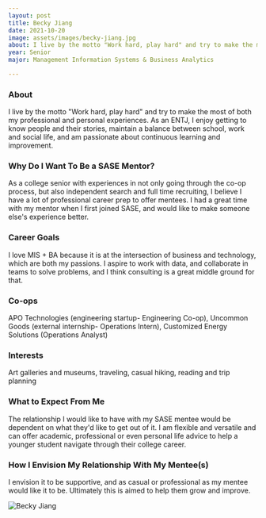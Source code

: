 ```yaml
---
layout: post
title: Becky Jiang 
date: 2021-10-20
image: assets/images/becky-jiang.jpg
about: I live by the motto "Work hard, play hard" and try to make the most of both my professional and personal experiences. As an ENTJ, I enjoy getting to know people and their stories, maintain a balance between school, work and social life, and am passionate about continuous learning and improvement.
year: Senior
major: Management Information Systems & Business Analytics

---
```


### About

I live by the motto "Work hard, play hard" and try to make the most of both my professional and personal experiences. As an ENTJ, I enjoy getting to know people and their stories, maintain a balance between school, work and social life, and am passionate about continuous learning and improvement.

### Why Do I Want To Be a SASE Mentor?

As a college senior with experiences in not only going through the co-op process, but also independent search and full time recruiting, I believe I have a lot of professional career prep to offer mentees. I had a great time with my mentor when I first joined SASE, and would like to make someone else's experience better.   

### Career Goals

I love MIS + BA because it is at the intersection of business and technology, which are both my passions. I aspire to work with data, and collaborate in teams to solve problems, and I think consulting is a great middle ground for that.

### Co-ops

APO Technologies (engineering startup- Engineering Co-op), Uncommon Goods (external internship- Operations Intern), Customized Energy Solutions (Operations Analyst)

### Interests

Art galleries and museums, traveling, casual hiking, reading and trip planning

### What to Expect From Me

The relationship I would like to have with my SASE mentee would be dependent on what they'd like to get out of it. I am flexible and versatile and can offer academic, professional or even personal life advice to help a younger student navigate through their college career.

### How I Envision My Relationship With My Mentee(s) 

I envision it to be supportive, and as casual or professional as my mentee would like it to be. Ultimately this is aimed to help them grow and improve.

<div class="text-center my-5">
    <img src="{ "https://sase-drexel.github.io/mentorship-2021/assets/images/becky-jiang.jpg" | absolute_url }" alt="Becky Jiang" class="rounded post-img" />
</div>
